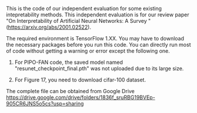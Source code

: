 This is the code of our independent evaluation for some existing intepretability methods. This independent evaluation is for our review paper
"On Interpretability of Artificial Neural Networks: A Survey " (https://arxiv.org/abs/2001.02522).

The required environment is TensorFlow 1.XX. You may have to download the necessary packages before you run this code. You can directly run most of code without getting a warning or error except the following one.

1. For PIPO-FAN code, the saved model named "resunet_checkpoint_final.pth" was not uploaded due to its large size. 

2. For Figure 17, you need to download cifar-100 dataset.

The complete file can be obtained from Google Drive
https://drive.google.com/drive/folders/1836f_sruRBG19BVEp-905CR6JNS5o5cs?usp=sharing
